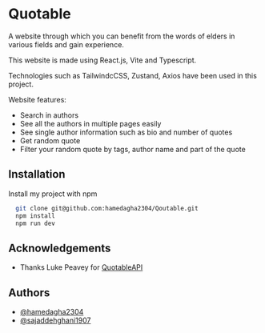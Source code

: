 
# Quotable

A website through which you can benefit from the words of elders in various fields and gain experience.

This website is made using React.js, Vite and Typescript.

Technologies such as TailwindcCSS, Zustand, Axios have been used in this project.

Website features:
- Search in authors
- See all the authors in multiple pages easily
- See single author information such as bio and number of quotes
- Get random quote
- Filter your random quote by tags, author name and part of the quote

## Installation

Install my project with npm

```bash
  git clone git@github.com:hamedagha2304/Qoutable.git
  npm install
  npm run dev
```
    
## Acknowledgements

 - Thanks Luke Peavey for [QuotableAPI](https://github.com/lukePeavey/quotable)



## Authors

- [@hamedagha2304](https://github.com/hamedagha2304)
- [@sajaddehghani1907](https://github.com/sajaddehghani1907)